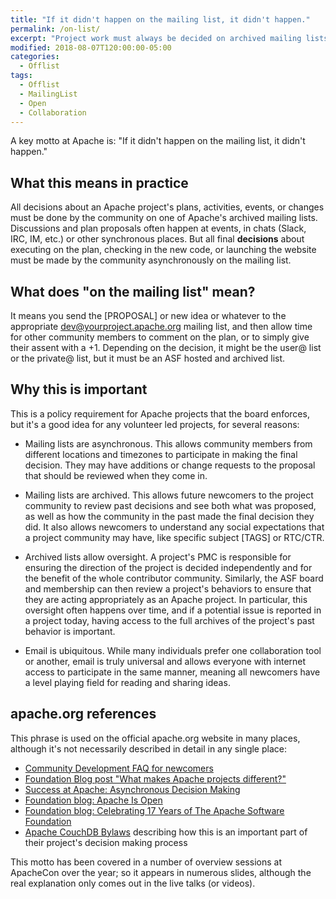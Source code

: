 ```yaml
---
title: "If it didn't happen on the mailing list, it didn't happen."
permalink: /on-list/
excerpt: "Project work must always be decided on archived mailing lists."
modified: 2018-08-07T120:00:00-05:00
categories:
  - Offlist
tags:
  - Offlist
  - MailingList
  - Open
  - Collaboration
---
```


A key motto at Apache is: "If it didn't happen on the mailing list, it didn't happen."

## What this means in practice

All decisions about an Apache project's plans, activities, events, or changes 
must be done by the community on one of Apache's archived mailing lists.
Discussions and plan proposals often happen at events, in chats (Slack, 
IRC, IM, etc.) or other synchronous places.  But all final **decisions** 
about executing on the plan, checking in the new code, or launching the 
website must be made by the community asynchronously on the mailing list.

## What does "on the mailing list" mean?

It means you send the [PROPOSAL] or new idea or whatever to the appropriate 
dev@yourproject.apache.org mailing list, and then allow time for other 
community members to comment on the plan, or to simply give their assent 
with a +1.  Depending on the decision, it might be the user@ list or 
the private@ list, but it must be an ASF hosted and archived list.

## Why this is important

This is a policy requirement for Apache projects that the board enforces, 
but it's a good idea for any volunteer led projects, for several reasons:

- Mailing lists are asynchronous.  This allows community members from 
different locations and timezones to participate in making the final 
decision.  They may have additions or change requests to the proposal that 
should be reviewed when they come in.

- Mailing lists are archived.  This allows future newcomers to the 
project community to review past decisions and see both what was proposed, 
as well as how the community in the past made the final decision they did.
It also allows newcomers to understand any social expectations that 
a project community may have, like specific subject [TAGS] or RTC/CTR.

- Archived lists allow oversight.  A project's PMC is responsible for 
ensuring the direction of the project is decided independently and for 
the benefit of the whole contributor community.  Similarly, the ASF 
board and membership can then review a project's behaviors to ensure 
that they are acting appropriately as an Apache project.  In particular, 
this oversight often happens over time, and if a potential issue is 
reported in a project today, having access to the full archives of 
the project's past behavior is important.

- Email is ubiquitous.  While many individuals prefer one collaboration 
tool or another, email is truly universal and allows everyone with 
internet access to participate in the same manner, meaning all newcomers 
have a level playing field for reading and sharing ideas.

## apache.org references

This phrase is used on the official apache.org website in many places, 
although it's not necessarily described in detail in any single place:

- [Community Development FAQ for newcomers](https://community.apache.org/newbiefaq.html#is-there-a-code-of-conduct-for-apache-projects)
- [Foundation Blog post "What makes Apache projects different?"](https://blogs.apache.org/comdev/entry/what_makes_apache_projects_different)
- [Success at Apache: Asynchronous Decision Making](https://blogs.apache.org/foundation/entry/success-at-apache-asynchronous-decision)
- [Foundation blog: Apache Is Open](https://blogs.apache.org/foundation/entry/apache-is-open)
- [Foundation blog: Celebrating 17 Years of The Apache Software Foundation](https://blogs.apache.org/foundation/entry/celebrating_17_years_of_the)
- [Apache CouchDB Bylaws](https://couchdb.apache.org/bylaws.html#decisions) describing how this is an important part of their project's decision making process

This motto has been covered in a number of overview sessions at ApacheCon
over the year; so it appears in numerous slides, although the real 
explanation only comes out in the live talks (or videos).
